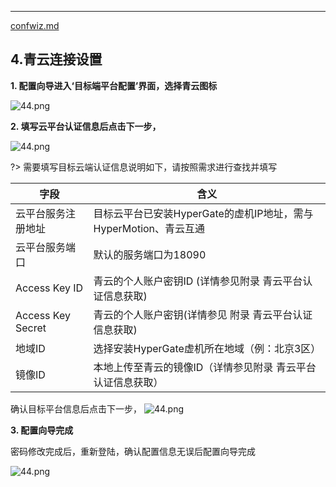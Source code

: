---

[confwiz.md](../confwiz.md ':include')



## 4.青云连接设置


**1. 配置向导进入‘目标端平台配置’界面，选择青云图标**

![44.png](https://oneprocloud.oss-cn-beijing.aliyuncs.com/_images/standalone/azure/9.png ':size=90%')

**2. 填写云平台认证信息后点击下一步，**

![44.png](https://oneprocloud.oss-cn-beijing.aliyuncs.com/_images/standalone/azure/10.png ':size=90%')

?> 需要填写目标云端认证信息说明如下，请按照需求进行查找并填写

字段  | 含义
------------- | ----------------------
云平台服务注册地址  |目标云平台已安装HyperGate的虚机IP地址，需与HyperMotion、青云互通
云平台服务端口  | 默认的服务端口为18090
Access Key ID| 青云的个人账户密钥ID  (详情参见附录 青云平台认证信息获取)
Access Key Secret  | 青云的个人账户密钥(详情参见 附录 青云平台认证信息获取)
地域ID | 选择安装HyperGate虚机所在地域（例：北京3区）
镜像ID| 本地上传至青云的镜像ID（详情参见附录 青云平台认证信息获取）

确认目标平台信息后点击下一步，
![44.png](https://oneprocloud.oss-cn-beijing.aliyuncs.com/_images/standalone/azure/10.png ':size=90%')


**3. 配置向导完成**

密码修改完成后，重新登陆，确认配置信息无误后配置向导完成 

![44.png](https://oneprocloud.oss-cn-beijing.aliyuncs.com/_images/standalone/azure/12.png ':size=90%')